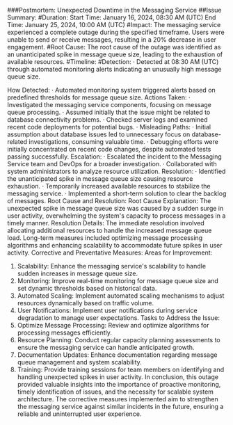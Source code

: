 ###Postmortem: Unexpected Downtime in the Messaging Service
##Issue Summary:
#Duration:
 Start Time: January 16, 2024, 08:30 AM (UTC)
 End Time: January 25, 2024, 10:00 AM (UTC)
#Impact:
 The messaging service experienced a complete outage during the specified timeframe. Users were unable to send or receive messages, resulting in a 20% decrease in user engagement.
#Root Cause:
 The root cause of the outage was identified as an unanticipated spike in message queue size, leading to the exhaustion of available resources.
#Timeline:
#Detection:
·         Detected at 08:30 AM (UTC) through automated monitoring alerts indicating an unusually high message queue size.

How Detected:
·         Automated monitoring system triggered alerts based on predefined thresholds for message queue size.
      Actions Taken:
·         Investigated the messaging service components, focusing on message queue processing.
·         Assumed initially that the issue might be related to database connectivity problems.
·         Checked server logs and examined recent code deployments for potential bugs.
·         Misleading Paths:
·         Initial assumption about database issues led to unnecessary focus on database-related investigations, consuming valuable time.
·         Debugging efforts were initially concentrated on recent code changes, despite automated tests passing successfully.
       Escalation:
·         Escalated the incident to the Messaging Service team and DevOps for a broader investigation.
·         Collaborated with system administrators to analyze resource utilization.
       Resolution:
·         Identified the unanticipated spike in message queue size causing resource exhaustion.
·         Temporarily increased available resources to stabilize the messaging service.
·         Implemented a short-term solution to clear the backlog of messages.
Root Cause and Resolution:
Root Cause Explanation:
 The unexpected spike in message queue size was caused by a sudden surge in user activity, overwhelming the system's capacity to process messages in a timely manner.
Resolution Details:
 The immediate resolution involved allocating additional resources to handle the increased message queue load. Long-term measures included optimizing message processing algorithms and enhancing scalability to accommodate future spikes in user activity.
Corrective and Preventative Measures:
Areas for Improvement:
1.    Scalability: Enhance the messaging service's scalability to handle sudden increases in message queue size.
2.    Monitoring: Improve real-time monitoring for message queue size and set dynamic thresholds based on historical data.
3.    Automated Scaling: Implement automated scaling mechanisms to adjust resources dynamically based on traffic volume.
4.	User Notifications: Implement user notifications during service degradation to manage user expectations.
Tasks to Address the Issue:
1.    Optimize Message Processing: Review and optimize algorithms for processing messages efficiently.
2.    Resource Planning: Conduct regular capacity planning assessments to ensure the messaging service can handle anticipated growth.
3.	Documentation Updates: Enhance documentation regarding message queue management and system scalability.
4.    Training: Provide training sessions for team members on identifying and handling unexpected spikes in user activity.
In conclusion, this outage provided valuable insights into the importance of proactive monitoring, timely identification of issues, and the necessity for scalable system architecture. The corrective measures implemented aim to strengthen the messaging service against similar incidents in the future, ensuring a reliable and uninterrupted user experience.

